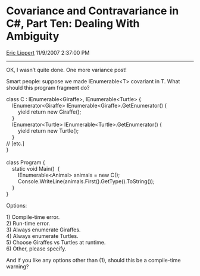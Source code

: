 # Covariance and Contravariance in C\#, Part Ten: Dealing With Ambiguity

[Eric Lippert](https://social.msdn.microsoft.com/profile/Eric%20Lippert) 11/9/2007 2:37:00 PM

-----

OK, I wasn’t quite done. One more variance post\!

Smart people: suppose we made IEnumerable\<T\> covariant in T. What should this program fragment do?

 

class C : IEnumerable\<Giraffe\>, IEnumerable\<Turtle\> {  
    IEnumerator\<Giraffe\> IEnumerable\<Giraffe\>.GetEnumerator() {  
        yield return new Giraffe();  
    }  
    IEnumerator\<Turtle\> IEnumerable\<Turtle\>.GetEnumerator() {  
        yield return new Turtle();  
    }  
// \[etc.\]  
}  
   
class Program {  
    static void Main()  {  
        IEnumerable\<Animal\> animals = new C();  
        Console.WriteLine(animals.First().GetType().ToString());  
    }  
}

Options:

1\) Compile-time error.  
2\) Run-time error.  
3\) Always enumerate Giraffes.  
4\) Always enumerate Turtles.  
5\) Choose Giraffes vs Turtles at runtime.  
6\) Other, please specify.

And if you like any options other than (1), should this be a compile-time warning?


